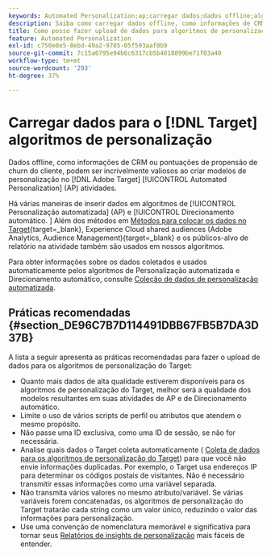 ```yaml
---
keywords: Automated Personalization;ap;carregar dados;dados offline;algoritmo de personalização;direcionamento automático;direcionamento automático;práticas recomendadas
description: Saiba como carregar dados offline, como informações de CRM, ao criar modelos de personalização no Adobe [!DNL Target] Atividades do Automated Personalization (AP).
title: Como posso fazer upload de dados para algoritmos de personalização?
feature: Automated Personalization
exl-id: c750e0e5-8ebd-49a2-9705-05f593aaf0b9
source-git-commit: 7c15a0795e94b6c6317cb5b4018899be71f03a40
workflow-type: tm+mt
source-wordcount: '293'
ht-degree: 37%

---
```


# Carregar dados para o [!DNL Target] algoritmos de personalização

Dados offline, como informações de CRM ou pontuações de propensão de churn do cliente, podem ser incrivelmente valiosos ao criar modelos de personalização no [!DNL Adobe Target] [!UICONTROL Automated Personalization] (AP) atividades.

Há várias maneiras de inserir dados em algoritmos de [!UICONTROL Personalização automatizada] (AP) e [!UICONTROL Direcionamento automático. ] Além dos métodos em [Métodos para colocar os dados no Target](https://experienceleague.corp.adobe.com/docs/target-dev/developer/implementation/methods/methods-to-get-data-into-target.html){target=_blank}, Experience Cloud shared audiences (Adobe Analytics, Audience Management){target=_blank} e os públicos-alvo de relatório na atividade também são usados em nossos algoritmos.

Para obter informações sobre os dados coletados e usados automaticamente pelos algoritmos de Personalização automatizada e Direcionamento automático, consulte [Coleção de dados de personalização automatizada](/help/main/c-activities/t-automated-personalization/ap-data.md).

## Práticas recomendadas {#section_DE96C7B7D114491DBB67FB5B7DA3D37B}

A lista a seguir apresenta as práticas recomendadas para fazer o upload de dados para os algoritmos de personalização do Target:

* Quanto mais dados de alta qualidade estiverem disponíveis para os algoritmos de personalização do Target, melhor será a qualidade dos modelos resultantes em suas atividades de AP e de Direcionamento automático.
* Limite o uso de vários scripts de perfil ou atributos que atendem o mesmo propósito.
* Não passe uma ID exclusiva, como uma ID de sessão, se não for necessária.
* Analise quais dados o Target coleta automaticamente ( [Coleta de dados para os algoritmos de personalização do Target](/help/main/c-activities/t-automated-personalization/ap-data.md)) para que você não envie informações duplicadas. Por exemplo, o Target usa endereços IP para determinar os códigos postais de visitantes. Não é necessário transmitir essas informações como uma variável separada.
* Não transmita vários valores no mesmo atributo/variável. Se várias variáveis forem concatenadas, os algoritmos de personalização do Target tratarão cada string como um valor único, reduzindo o valor das informações para personalização.
* Use uma convenção de nomenclatura memorável e significativa para tornar seus  [Relatórios de insights de personalização](/help/main/c-reports/c-personalization-insights-reports/personalization-insights-reports.md#concept_A897070E1EDC403EB84CFB7A6ECAD767) mais fáceis de entender.

